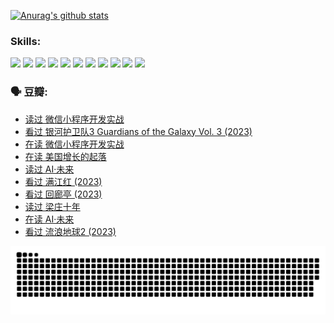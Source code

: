 
[![Anurag's github stats](https://github-readme-stats.vercel.app/api?username=w940853815)](https://github.com/anuraghazra/github-readme-stats)

### Skills:

<code><img height="32" src="https://cdn.jsdelivr.net/npm/simple-icons@v5/icons/python.svg"></code>
<code><img height="32" src="https://cdn.jsdelivr.net/npm/simple-icons@v5/icons/javascript.svg"></code>
<code><img height="32" src="https://cdn.jsdelivr.net/npm/simple-icons@v5/icons/django.svg"></code>
<code><img height="32" src="https://cdn.jsdelivr.net/npm/simple-icons@v5/icons/flask.svg"></code>
<code><img height="32" src="https://cdn.jsdelivr.net/npm/simple-icons@v5/icons/vuetify.svg"></code>
<code><img height="32" src="https://cdn.jsdelivr.net/npm/simple-icons@v5/icons/git.svg"></code>
<code><img height="32" src="https://cdn.jsdelivr.net/npm/simple-icons@v5/icons/docker.svg"></code>
<code><img height="32" src="https://cdn.jsdelivr.net/npm/simple-icons@v5/icons/postgresql.svg"></code>
<code><img height="32" src="https://cdn.jsdelivr.net/npm/simple-icons@v5/icons/elasticsearch.svg"></code>
<code><img height="32" src="https://cdn.jsdelivr.net/npm/simple-icons@v5/icons/macos.svg"></code>
<code><img height="32" src="https://cdn.jsdelivr.net/npm/simple-icons@v5/icons/linux.svg"></code>

### 🗣 豆瓣:

<!-- DOUBAN-ACTIVITIES:START -->
- [读过 微信小程序开发实战](https://www.douban.com/people/136069238/status/4237321528/?_i=84167372)
- [看过 银河护卫队3 Guardians of the Galaxy Vol. 3‎ (2023)](https://www.douban.com/people/136069238/status/4236631849/?_i=84167372)
- [在读 微信小程序开发实战](https://www.douban.com/people/136069238/status/4230177692/?_i=84167372)
- [在读 美国增长的起落](https://www.douban.com/people/136069238/status/4220055912/?_i=84167372)
- [读过 AI·未来](https://www.douban.com/people/136069238/status/4220054171/?_i=84167372)
- [看过 满江红‎ (2023)](https://www.douban.com/people/136069238/status/4219146433/?_i=84167372)
- [看过 回廊亭‎ (2023)](https://www.douban.com/people/136069238/status/4215992758/?_i=84167372)
- [读过 梁庄十年](https://www.douban.com/people/136069238/status/4206664969/?_i=84167372)
- [在读 AI·未来](https://www.douban.com/people/136069238/status/4206653520/?_i=84167372)
- [看过 流浪地球2‎ (2023)](https://www.douban.com/people/136069238/status/4199558549/?_i=84167372)
<!-- DOUBAN-ACTIVITIES:END -->


![Snake animation](https://raw.githubusercontent.com/w940853815/w940853815/output/github-contribution-grid-snake.svg)

<!--
**w940853815/w940853815** is a ✨ _special_ ✨ repository because its `README.md` (this file) appears on your GitHub profile.

Here are some ideas to get you started:

- 🔭 I’m currently working on ...
- 🌱 I’m currently learning ...
- 👯 I’m looking to collaborate on ...
- 🤔 I’m looking for help with ...
- 💬 Ask me about ...
- 📫 How to reach me: ...
- 😄 Pronouns: ...
- ⚡ Fun fact: ...
-->
